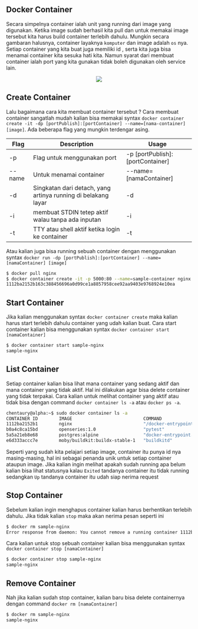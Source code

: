 ## Docker Container
Secara simpelnya container ialah unit yang running dari image yang digunakan. Ketika image sudah berhasil kita pull dan untuk memakai image tersebut kita harus build container terlebih dahulu. Mungkin secara gambaran halusnya, container layaknya `komputer` dan image adalah `os` nya. Setiap container yang kita buat juga memiliki id , serta kita juga bisa menamai container kita sesuka hati kita. Namun syarat dari membuat container ialah port yang kita gunakan tidak boleh digunakan oleh service lain.
<div align="center">
    <img src="https://www.section.io/engineering-education/lxc-vs-docker-what-is-the-difference-and-why-docker-is-better/a-docker-container.png">
</div>

## Create Container
Lalu bagaimana cara kita membuat container tersebut ? Cara membuat container sangatlah mudah kalian bisa memakai syntax `docker container create -it -dp [portPublish]:[portContainer] --name=[nama-container] [image]`. Ada beberapa flag yang mungkin terdengar asing. 

| Flag   | Description                                                   | Usage                            |
|--------|---------------------------------------------------------------|----------------------------------|
| -p     | Flag untuk menggunakan port                                   | -p [portPublish]:[portContainer] |
| --name | Untuk menamai container                                       | --name=[namaContainer]           |
| -d     | Singkatan dari detach, yang artinya running di belakang layar | -d                               |
| -i     | membuat STDIN tetep aktif walau tanpa ada inputan             | -i                               |
| -t     | TTY atau shell aktif ketika login ke container                | -t                               |

Atau kalian juga bisa running sebuah container dengan menggunakan syntax `docker run -dp [portPublish]:[portContainer] --name=[namaContainer] [image]`

```bash
$ docker pull nginx
$ docker container create -it -p 5000:80 --name=sample-container nginx
1112ba2152b163c388456696a0d99ce1a8857958cee92aa9403e9768924e10ea
```

## Start Container
Jika kalian menggunakan syntax `docker container create` maka kalian harus start terlebih dahulu container yang udah kalian buat. Cara start container kalian bisa menggunakan syntax `docker container start [namaContainer]`

```bash
$ docker container start sample-nginx
sample-nginx
```

## List Container
Setiap container kalian bisa lihat mana container yang sedang aktif dan mana container yang tidak aktif. Hal ini dilakukan agar bisa delete container yang tidak terpakai. Cara kalian untuk melihat container yang aktif atau tidak bisa dengan command `docker container ls -a` atau `docker ps -a`. 
```bash
chentaury@alpha:~$ sudo docker container ls -a
CONTAINER ID        IMAGE                           COMMAND                  CREATED             STATUS                    PORTS                    NAMES
1112ba2152b1        nginx                           "/docker-entrypoint.…"   47 seconds ago      Up 20 seconds             0.0.0.0:5000->80/tcp     sample-nginx
b0a4c8ca15bd        openseries:1.0                  "pytest"                 27 hours ago        Exited (0) 27 hours ago                            flamboyant_williamson
5a5a21eb8e68        postgres:alpine                 "docker-entrypoint.s…"   3 weeks ago         Up 6 minutes              0.0.0.0:5432->5432/tcp   postgresdb
e6d333accc7e        moby/buildkit:buildx-stable-1   "buildkitd"              5 weeks ago         Exited (1) 3 weeks ago                             buildx_buildkit_default
```
Seperti yang sudah kita pelajari setiap image, container itu punya id nya masing-masing, hal ini sebagai penanda unik untuk setiap container ataupun image. Jika kalian ingin melihat apakah sudah running apa belum kalian bisa lihat statusnya kalau `Exited` tandanya container itu tidak running sedangkan `Up` tandanya container itu udah siap nerima request

## Stop Container
Sebelum kalian ingin menghapus container kalian harus berhentikan terlebih dahulu. Jika tidak kalian `stop` maka akan nerima pesan seperti ini
```bash
$ docker rm sample-nginx
Error response from daemon: You cannot remove a running container 1112ba2152b163c388456696a0d99ce1a8857958cee92aa9403e9768924e10ea. Stop the container before attempting removal or force remove
```
Cara kalian untuk stop sebuah container kalian bisa menggunakan syntax `docker container stop [namaContainer]` 
```bash
$ docker container stop sample-nginx
sample-nginx
```

## Remove Container
Nah jika kalian sudah stop container, kalian baru bisa delete containernya dengan command `docker rm [namaContainer]`
```bash
$ docker rm sample-nginx
sample-nginx
```
